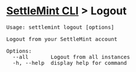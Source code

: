 <h1 id="home"><a href="../settlemint.md">SettleMint CLI</a> > Logout</h1>

<pre>Usage: settlemint logout [options]

Logout from your SettleMint account

Options:
  --all       Logout from all instances
  -h, --help  display help for command
</pre>


